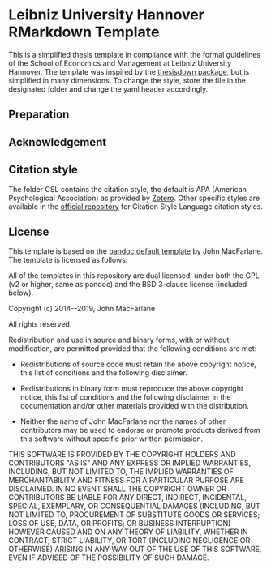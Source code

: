 # Leibniz University Hannover RMarkdown Template

This is a simplified thesis template in compliance with the formal guidelines of the School of Economics and Management at Leibniz University Hannover. The template was inspired by the [thesisdown package](https://github.com/ismayc/thesisdown), but is simplified in many dimensions. To change the style, store the file in the designated folder and change the yaml header accordingly.

## Preparation




## Acknowledgement


## Citation style

The folder CSL contains the citation style, the default is APA (American Psychological Association) as provided by [Zotero](https://www.zotero.org/styles/). Other specific styles are available in the [official repository](https://github.com/citation-style-language/styles#readme) for Citation Style Language citation styles.


## License

This template is based on the [pandoc default template](https://github.com/jgm/pandoc-templates) by John MacFarlane. The template is licensed as follows:

All of the templates in this repository are dual licensed, under both the GPL (v2 or higher, same as pandoc) and the BSD 3-clause license (included below).

Copyright (c) 2014--2019, John MacFarlane

All rights reserved.

Redistribution and use in source and binary forms, with or without modification, are permitted provided that the following conditions are met:

  + Redistributions of source code must retain the above copyright notice, this list of conditions and the following disclaimer.

  + Redistributions in binary form must reproduce the above copyright notice, this list of conditions and the following disclaimer in the documentation and/or other materials provided with the distribution.

  + Neither the name of John MacFarlane nor the names of other contributors may be used to endorse or promote products derived from this software without specific prior written permission.


THIS SOFTWARE IS PROVIDED BY THE COPYRIGHT HOLDERS AND CONTRIBUTORS "AS IS" AND ANY EXPRESS OR IMPLIED WARRANTIES, INCLUDING, BUT NOT LIMITED TO, THE IMPLIED WARRANTIES OF MERCHANTABILITY AND FITNESS FOR A PARTICULAR PURPOSE ARE DISCLAIMED. IN NO EVENT SHALL THE COPYRIGHT OWNER OR CONTRIBUTORS BE LIABLE FOR ANY DIRECT, INDIRECT, INCIDENTAL, SPECIAL, EXEMPLARY, OR CONSEQUENTIAL DAMAGES (INCLUDING, BUT NOT LIMITED TO, PROCUREMENT OF SUBSTITUTE GOODS OR SERVICES; LOSS OF USE, DATA, OR PROFITS; OR BUSINESS INTERRUPTION) HOWEVER CAUSED AND ON ANY THEORY OF LIABILITY, WHETHER IN CONTRACT, STRICT LIABILITY, OR TORT (INCLUDING NEGLIGENCE OR OTHERWISE) ARISING IN ANY WAY OUT OF THE USE OF THIS SOFTWARE, EVEN IF ADVISED OF THE POSSIBILITY OF SUCH DAMAGE.